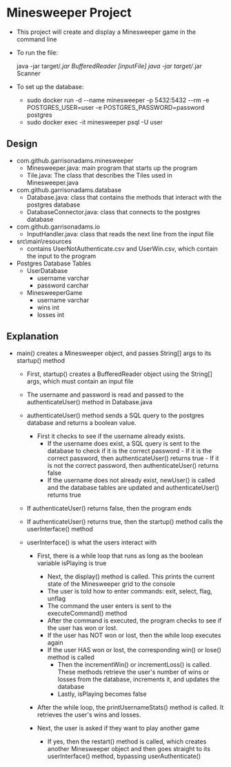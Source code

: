 # Minesweeper Project
- This project will create and display a Minesweeper game in the command line

- To run the file:

    java -jar target/*.jar BufferedReader [inputFile]
    java -jar target/*.jar Scanner



- To set up the database:
    - sudo docker run -d --name minesweeper -p 5432:5432 --rm -e POSTGRES_USER=user -e POSTGRES_PASSWORD=password postgres
    - sudo docker exec -it minesweeper psql -U user

## Design
- com.github.garrisonadams.minesweeper
    - Minesweeper.java: main program that starts up the program
    - Tile.java: The class that describes the Tiles used in Minesweeper.java
- com.github.garrisonadams.database
    - Database.java: class that contains the methods that interact with the postgres database
    - DatabaseConnector.java: class that connects to the postgres database
- com.github.garrisonadams.io
    - InputHandler.java: class that reads the next line from the input file
- src\main\resources
    - contains UserNotAuthenticate.csv and UserWin.csv, which contain the input to the program
- Postgres Database Tables
    - UserDatabase
        - username varchar
        - password carchar
    - MinesweeperGame
        - username varchar
        - wins int
        - losses int

## Explanation
- main() creates a Minesweeper object, and passes String[] args to  its startup() method
    - First, startup() creates a BufferedReader object using the String[] args, which must contain an input file
    - The username and password is read and passed to the authenticateUser() method in Database.java

    - authenticateUser() method sends a SQL query to the postgres database and returns a boolean value.
        - First it checks to see if the username already exists.
            - If the username does exist, a SQL query is sent to the database to check if it is the correct password
                    - If it is the correct password, then authenticateUser() returns true
                    - If it is not the correct password, then authenticateUser() returns false
            - If the username does not already exist, newUser() is called and the database tables are updated and authenticateUser() returns true

    - If authenticateUser() returns false, then the program ends

    - If authenticateUser() returns true, then the startup() method calls the userInterface() method

    - userInterface() is what the users interact with
        - First, there is a while loop that runs as long as the boolean variable isPlaying is true
            - Next, the display() method is called. This prints the current state of the Minesweeper grid to the console
            - The user is told how to enter commands: exit, select, flag, unflag
            - The command the user enters is sent to the executeCommand() method
            - After the command is executed, the program checks to see if the user has won or lost.
            - If the user has NOT won or lost, then the while loop executes again
            - If the user HAS won or lost, the corresponding win() or lose() method is called
                - Then the incrementWin() or incrementLoss() is called. These methods retrieve the user's number of wins or losses from the database, increments it, and updates the database
                - Lastly, isPlaying becomes false

        - After the while loop, the printUsernameStats() method is called. It retrieves the user's wins and losses.
        - Next, the user is asked if they want to play another game
            - If yes, then the restart() method is called, which creates another Minesweeper object and then goes straight to its userInterface() method, bypassing userAuthenticate()
        
        